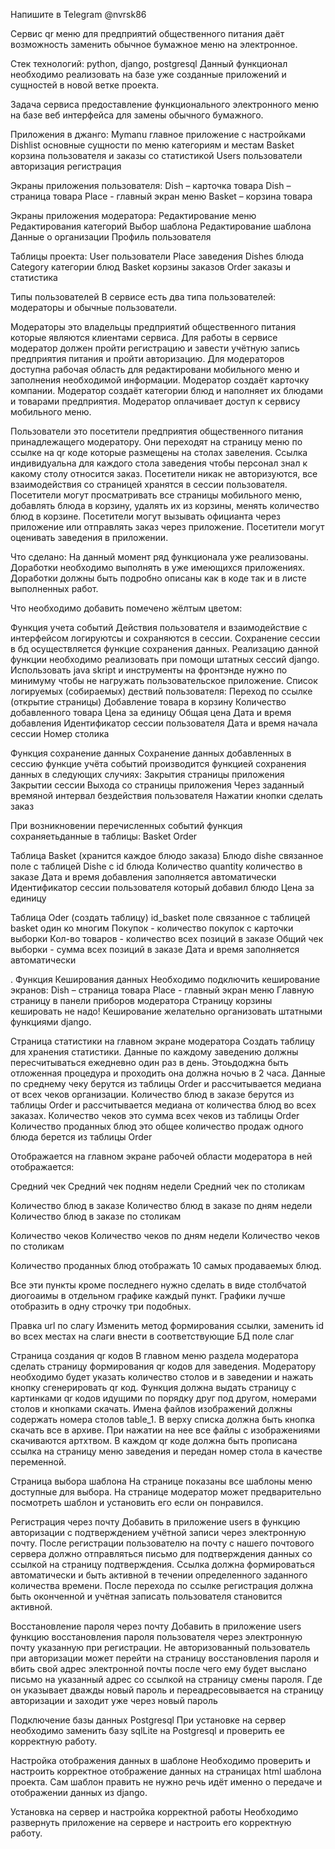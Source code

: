 Напишите в Telegram @nvrsk86


Сервис qr меню для предприятий общественного питания даёт возможность заменить обычное бумажное меню на электронное.

Стек технологий:
python,  django, postgresql
Данный функционал необходимо реализовать на базе уже созданные приложений и сущностей в новой ветке проекта.

Задача сервиса предоставление функционального электронного меню на базе веб интерфейса для замены обычного бумажного.

Приложения в джанго:
Mymanu главное приложение с настройками
Dishlist основные сущности по меню категориям и местам
Basket корзина пользователя и заказы со статистикой
Users пользователи авторизация регистрация

Экраны приложения пользователя:
Dish – карточка товара
Dish – страница товара
Plасе - главный экран меню
Basket – корзина товара

Экраны приложения модератора:
Редактирование меню
Редактирования категорий
Выбор шаблона
Редактирование шаблона
Данные о организации
Профиль пользователя

Таблицы проекта:
User пользователи
Place заведения
Dishes блюда 
Category категории блюд
Basket корзины заказов
Order заказы и статистика

Типы пользователей
В сервисе есть два типа пользователей: модераторы и обычные пользователи. 

Модераторы это владельцы предприятий общественного питания которые являются клиентами сервиса. Для работы в сервисе модератор должен пройти регистрацию и завести учётную запись предприятия питания и пройти авторизацию.
Для модераторов доступна рабочая область для редактировани мобильного меню и заполнения необходимой информации.
Модератор создаёт карточку компании.
Модератор создаёт категории блюд и наполняет их блюдами и товарами предприятия.
Модератор оплачивает доступ к сервису мобильного меню.

Пользователи это посетители предприятия общественного питания принадлежащего модератору. Они переходят на страницу меню по ссылке на qr коде которые размещены на столах завеления. Ссылка индивидуальна для каждого стола заведения чтобы персонал знал к какому столу относится заказ.
Посетители никак не авторизуются, все взаимодействия со страницей хранятся в сессии пользователя.
Посетители могут просматривать все страницы мобильного меню, добавлять блюда в корзину, удалять их из корзины, менять количество блюд в корзине.
Посетители могут вызывать официанта через приложение или отправлять заказ через приложение.
Посетители могут оценивать заведения в приложении.

Что сделано:
На данный момент ряд функционала уже реализованы.  Доработки необходимо выполнять в уже имеющихся приложениях. Доработки должны быть подробно описаны как в коде так и в листе выполненных работ.

Что необходимо добавить помечено жёлтым цветом:


Функция учета событий
Действия пользователя и взаимодействие с интерфейсом логируютсы и сохраняются в сессии. Сохранение сессии в бд осуществляется функцие сохранения данных. Реализацию данной функции необходимо реализовать при помощи штатных сессий django. Использовать java skript и инструменты на фронтэнде нужно по минимуму чтобы не нагружать пользовательское приложение. Список логируемых (собираемых) дествий пользователя:
Переход по ссылке (открытие страницы)
Добавление товара в корзину
Количество добавленного товара
Цена за единицу
Общая цена
Дата и время добавления
Идентификатор сессии пользователя
Дата и время начала сессии
Номер столика

Функция сохранение данных
Сохранение данных добавленных в сессию функцие учёта событий производится функцией сохранения данных в  следующих случиях:
Закрытия страницы приложения
Закрытии сессии
Выхода со страницы приложения
Через заданный времяной интервал бездействия пользователя
Нажатии кнопки сделать заказ

При возникновении перечисленных событий функция сохраняетьданные в таблицы:
Basket
Order

Таблица Basket (хранится каждое блюдо заказа)
Блюдо dishe связанное поле с таблицей Dishe с id блюда
Количество quantity количество в заказе
Дата и время добавления заполняется автоматически
Идентификатор сессии пользователя который добавил блюдо
Цена за единицу


Таблица Oder (создать таблицу)
id_basket поле связанное с таблицей basket один ко многим
Покупок - количество покупок с карточки выборки
Кол-во товаров - количество всех позиций в заказе
Общий чек выборки - сумма всех позиций в заказе
Дата и время заполняется автоматически

.
Функция Кеширования данных
Необходимо подключить кеширование экранов:
Dish – страница товара
Plасе - главный экран меню
Главную страницу в панели приборов модератора
Страницу корзины кешировать не надо!
Кеширование желательно организовать штатными функциями django.


Страница статистики на главном экране модератора
Создать таблицу для хранения статистики. Данные по каждому заведению должны пересчитываться ежедневно один раз в день. Этоьдоджна быть отложенная процедура и проходить она должна ночью в 2 часа.
Данные по среднему чеку берутся из таблицы Order и рассчитывается медиана от всех чеков организации.
Количество блюд в заказе берутся из таблицы Order и рассчитывается медиана от количества блюд во всех заказах.
Количество чеков это сумма всех чеков из таблицы Order
Количество проданных блюд это общее количество продаж одного блюда берется из таблицы Order

Отображается на главном экране рабочей области модератора в ней отображается:

Средний чек 
Средний чек подням недели
Средний чек по столикам

Количество блюд в заказе
Количество блюд в заказе по дням недели
Количество блюд в заказе по столикам

Количество чеков
Количество чеков по дням недели
Количество чеков по столикам

Количество проданных блюд отображать 10 самых продаваемых блюд.

Все эти пункты кроме последнего нужно сделать в виде столбчатой диогоаимы в отдельном графике каждый пункт.
Графики лучше отобразить в одну строчку три подобных.


Правка url по слагу
Изменить метод формирования ссылки, заменить id во всех местах на слаги внести в соответствующие БД поле слаг


Страница создания qr кодов
В главном меню раздела модератора сделать страницу формирования qr кодов для заведения.
Модератору необходимо будет указать количество столов и в заведении и нажать кнопку сгенерировать qr код.
Функция должна выдать страницу с картинками qr кодов идущими по порядку друг под другом, номерами столов и кнопками скачать.
Имена файлов изображений должны содержать номера столов table_1.
В верху списка должна быть кнопка скачать все в архиве. При нажатии на нее все файлы с изображениями скачиваются артхтвом.
В каждом qr коде должна быть прописана ссылка на страницу меню заведения и передан номер стола в качестве переменной.


Страница выбора шаблона
На странице показаны все шаблоны меню доступные для выбора. На странице модератор может предварительно посмотреть шаблон и установить его если он понравился.


Регистрация через почту
Добавить в приложение users в функцию авторизации с подтверждением  учётной записи через электронную почту.
После регистрации пользователю на почту с нашего почтового сервера должно отправляться письмо для подтверждения данных со ссылкой на страницу подтверждения. Ссылка должна формироваться автоматически и быть активной в течении определенного заданного количества времени.
После перехода по ссылке регистрация должна быть оконченной и учётная записать пользователя становится активной.


Восстановление пароля через почту
Добавить в приложение users  функцию восстановления пароля пользователя через электронную почту указанную при регистрации. Не авторизованный пользователь при авторизации может перейти на страницу восстановления пароля и вбить свой адрес электронной почты после чего ему будет выслано письмо на указанный адрес со ссылкой на страницу смены пароля. Где он указывает дважды новый пароль и переадресовывается на страницу авторизации и заходит уже через новый пароль

Подключение базы данных Postgresql
При установке на сервер необходимо заменить базу sqlLite  на  Postgresql  и проверить ее корректную работу.

Настройка отображения данных в шаблоне
Необходимо проверить и настроить корректное отображение данных на страницах  html шаблона проекта. Сам шаблон править не нужно речь идёт именно о передаче и отображении данных из django.

Установка на сервер и настройка корректной работы
Необходимо развернуть приложение на сервере и настроить его корректную работу.

